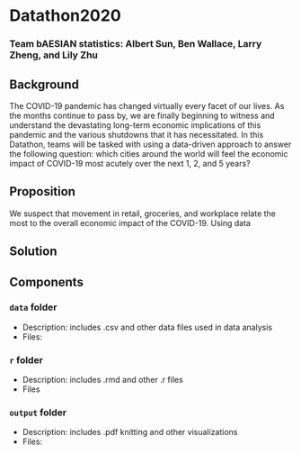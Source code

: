# Datathon2020

### Team bAESIAN statistics: Albert Sun, Ben Wallace, Larry Zheng, and Lily Zhu 

## Background

The COVID-19 pandemic has changed virtually every facet of our lives. As the months continue to pass by, we are finally beginning to witness and understand the devastating long-term economic implications of this pandemic and the various shutdowns that it has necessitated. In this Datathon, teams will be tasked with using a data-driven approach to answer the following question: which cities around the world will feel the economic impact of COVID-19 most acutely over the next 1, 2, and 5 years? 

## Proposition

We suspect that movement in retail, groceries, and workplace relate the most to the overall economic impact of the COVID-19. Using data   

## Solution

## Components

### `data` **folder**
  - Description: includes .csv and other data files used in data analysis
  - Files:
### `r` **folder**
  - Description: includes .rmd and other .r files
  - Files
### `output` **folder**
  - Description: includes .pdf knitting and other visualizations
  - Files:
  
